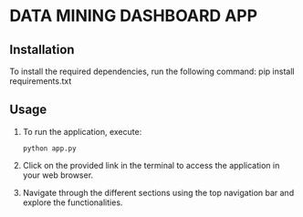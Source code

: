 
# DATA MINING DASHBOARD APP

## Installation

To install the required dependencies, run the following command: pip install requirements.txt


## Usage

1. To run the application, execute:

    ```
    python app.py
    ```

2. Click on the provided link in the terminal to access the application in your web browser.

3. Navigate through the different sections using the top navigation bar and explore the functionalities.


